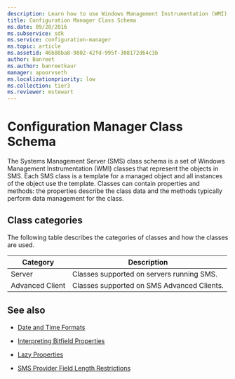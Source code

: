 ```yaml
---
description: Learn how to use Windows Management Instrumentation (WMI) classes that represent the objects in SMS as templates for managed objects.
title: Configuration Manager Class Schema
ms.date: 09/20/2016
ms.subservice: sdk
ms.service: configuration-manager
ms.topic: article
ms.assetid: 46b88ba8-9802-42fd-995f-308172d64c3b
author: Banreet
ms.author: banreetkaur
manager: apoorvseth
ms.localizationpriority: low
ms.collection: tier3
ms.reviewer: mstewart
---
```

# Configuration Manager Class Schema
The Systems Management Server (SMS) class schema is a set of Windows Management Instrumentation (WMI) classes that represent the objects in SMS. Each SMS class is a template for a managed object and all instances of the object use the template. Classes can contain properties and methods: the properties describe the class data and the methods typically perform data management for the class.

## Class categories

The following table describes the categories of classes and how the classes are used.

|Category|Description|
|--------------|-----------------|
|Server|Classes supported on servers running SMS.|
|Advanced Client|Classes supported on SMS Advanced Clients.|

## See also

- [Date and Time Formats](../../../develop/core/understand/date-and-time-formats.md)

- [Interpreting Bitfield Properties](../../../develop/core/understand/interpreting-bitfield-properties.md)

- [Lazy Properties](../../../develop/core/understand/lazy-properties.md)

- [SMS Provider Field Length Restrictions](../../../develop/core/understand/sms-provider-field-length-restrictions.md)
